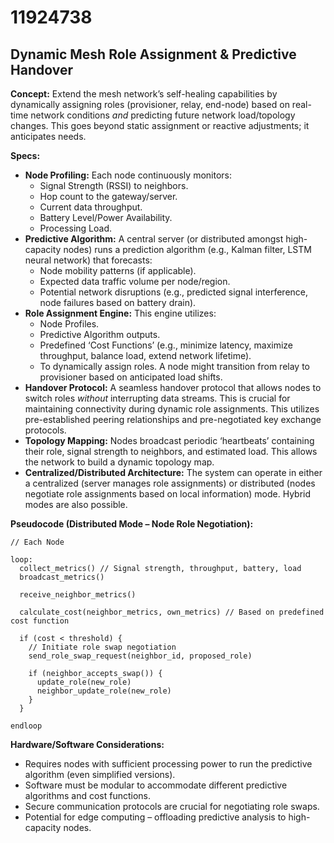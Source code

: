 # 11924738

## Dynamic Mesh Role Assignment & Predictive Handover

**Concept:** Extend the mesh network’s self-healing capabilities by dynamically assigning roles (provisioner, relay, end-node) based on real-time network conditions *and* predicting future network load/topology changes. This goes beyond static assignment or reactive adjustments; it anticipates needs.

**Specs:**

*   **Node Profiling:** Each node continuously monitors:
    *   Signal Strength (RSSI) to neighbors.
    *   Hop count to the gateway/server.
    *   Current data throughput.
    *   Battery Level/Power Availability.
    *   Processing Load.
*   **Predictive Algorithm:** A central server (or distributed amongst high-capacity nodes) runs a prediction algorithm (e.g., Kalman filter, LSTM neural network) that forecasts:
    *   Node mobility patterns (if applicable).
    *   Expected data traffic volume per node/region.
    *   Potential network disruptions (e.g., predicted signal interference, node failures based on battery drain).
*   **Role Assignment Engine:** This engine utilizes:
    *   Node Profiles.
    *   Predictive Algorithm outputs.
    *   Predefined ‘Cost Functions’ (e.g., minimize latency, maximize throughput, balance load, extend network lifetime).
    *   To dynamically assign roles.  A node might transition from relay to provisioner based on anticipated load shifts.
*   **Handover Protocol:** A seamless handover protocol that allows nodes to switch roles *without* interrupting data streams. This is crucial for maintaining connectivity during dynamic role assignments. This utilizes pre-established peering relationships and pre-negotiated key exchange protocols.
*   **Topology Mapping:** Nodes broadcast periodic ‘heartbeats’ containing their role, signal strength to neighbors, and estimated load. This allows the network to build a dynamic topology map.
*   **Centralized/Distributed Architecture:** The system can operate in either a centralized (server manages role assignments) or distributed (nodes negotiate role assignments based on local information) mode.  Hybrid modes are also possible.

**Pseudocode (Distributed Mode – Node Role Negotiation):**

```
// Each Node

loop:
  collect_metrics() // Signal strength, throughput, battery, load
  broadcast_metrics()

  receive_neighbor_metrics()

  calculate_cost(neighbor_metrics, own_metrics) // Based on predefined cost function

  if (cost < threshold) {
    // Initiate role swap negotiation
    send_role_swap_request(neighbor_id, proposed_role)

    if (neighbor_accepts_swap()) {
      update_role(new_role)
      neighbor_update_role(new_role)
    }
  }

endloop
```

**Hardware/Software Considerations:**

*   Requires nodes with sufficient processing power to run the predictive algorithm (even simplified versions).
*   Software must be modular to accommodate different predictive algorithms and cost functions.
*   Secure communication protocols are crucial for negotiating role swaps.
*   Potential for edge computing – offloading predictive analysis to high-capacity nodes.